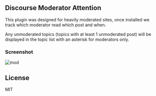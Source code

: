 ## Discourse Moderator Attention

This plugin was designed for heavily moderated sites, once installed we track which moderator read which post and when.

Any unmoderated topics (topics with at least 1 unmoderated post) will be displayed in the topic list with an asterisk for moderators only.

### Screenshot

![mod](https://user-images.githubusercontent.com/5862206/116389180-4b4f7480-a83a-11eb-98ee-54347d01ab2d.png)

## License

MIT
